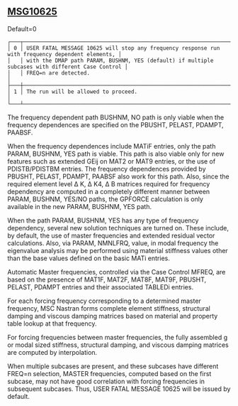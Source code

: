 ## [MSG10625](https://nexus.hexagon.com/documentationcenter/bundle/MSC_Nastran_2022.4/page/Nastran_Combined_Book/qrg/parameters/TOC.MSG10625.xhtml)

Default=0 

```text
┌───┬──────────────────────────────────────────────────────────────────────────────────────────────────┐
│ 0 │ USER FATAL MESSAGE 10625 will stop any frequency response run with frequency dependent elements, │
│   │ with the DMAP path PARAM, BUSHNM, YES (default) if multiple subcases with different Case Control │
│   │ FREQ=n are detected.                                                                             │
├───┼──────────────────────────────────────────────────────────────────────────────────────────────────┤
│ 1 │ The run will be allowed to proceed.                                                              │
└───┴──────────────────────────────────────────────────────────────────────────────────────────────────┘
```
The frequency dependent path BUSHNM, NO path is only viable when the frequency dependences are specified on the PBUSHT, PELAST, PDAMPT, PAABSF.

When the frequency dependences include MATiF entries, only the path PARAM, BUSHNM, YES path is viable. This path is also viable only for new features such as extended GEij on MAT2 or MAT9 entries, or the use of PDISTB/PDISTBM entries. The frequency dependences provided by PBUSHT, PELAST, PDAMPT, PAABSF also work for this path. Also, since the required element level  Δ K,  Δ K4,  Δ B matrices required for frequency dependency are computed in a completely different manner between PARAM, BUSHNM, YES/NO paths, the GPFORCE calculation is only available in the new PARAM, BUSHNM, YES path.

When the path PARAM, BUSHNM, YES has any type of frequency dependency, several new solution techniques are turned on. These include, by default, the use of master frequencies and extended residual vector calculations. Also, via PARAM, NMNLFRQ, value, in modal frequency the eigenvalue analysis may be performed using material stiffness values other than the base values defined on the basic MATi entries.

Automatic Master frequencies, controlled via the Case Control MFREQ, are based on the presence of MAT1F, MAT2F, MAT8F, MAT9F, PBUSHT, PELAST, PDAMPT entries and their associated TABLEDi entries.

For each forcing frequency corresponding to a determined master frequency, MSC Nastran forms complete element stiffness, structural damping and viscous damping matrices based on material and property table lookup at that frequency.

For forcing frequencies between master frequencies, the fully assembled g or modal sized stiffness, structural damping, and viscous damping matrices are computed by interpolation.

When multiple subcases are present, and these subcases have different FREQ=n selection, MASTER frequencies, computed based on the first subcase, may not have good correlation with forcing frequencies in subsequent subcases. Thus,  USER FATAL MESSAGE 10625  will be issued by default.

